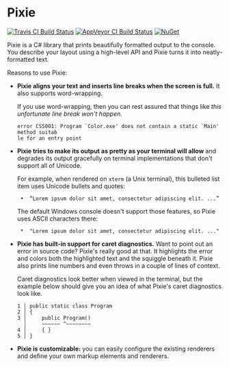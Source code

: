# Pixie

[![Travis CI Build Status](https://travis-ci.org/jonathanvdc/Pixie.svg?branch=master)](https://travis-ci.org/jonathanvdc/Pixie)
[![AppVeyor CI Build Status](https://ci.appveyor.com/api/projects/status/twwrupu0k7aaf2x6?svg=true)](https://ci.appveyor.com/project/jonathanvdc/pixie)
[![NuGet](https://img.shields.io/nuget/v/Pixie.svg)](https://www.nuget.org/packages/Pixie)

Pixie is a C# library that prints beautifully formatted output to the console. You describe your layout using a high-level API and Pixie turns it into neatly-formatted text.

Reasons to use Pixie:

  * **Pixie aligns your text and inserts line breaks when the screen is full.** It also supports word-wrapping.

    If you use word-wrapping, then you can rest assured that things like *this unfortunate line break won't happen.*

    ```
    error CS5001: Program `Color.exe' does not contain a static `Main' method suitab
    le for an entry point
    ```

  * **Pixie tries to make its output as pretty as your terminal will allow** and degrades its output gracefully on terminal implementations that don't support all of Unicode.
  
    For example, when rendered on `xterm` (a Unix terminal), this bulleted list item uses Unicode bullets and quotes:

    ```
     •  “Lorem ipsum dolor sit amet, consectetur adipiscing elit. ...”
    ```

    The default Windows console doesn't support those features, so Pixie uses ASCII characters there:

    ```
     *  "Lorem ipsum dolor sit amet, consectetur adipiscing elit. ..."
    ```

  * **Pixie has built-in support for caret diagnostics.** Want to point out an error in source code? Pixie's really good at that. It highlights the error and colors both the highlighted text and the squiggle beneath it. Pixie also prints line numbers and even throws in a couple of lines of context.

    Caret diagnostics look better when viewed in the terminal, but the example below should give you an idea of what Pixie's caret diagnostics look like.

    ```
    1 │ public static class Program
    2 │ {
    3 │     public Program()
      │     ~~~~~~ ^~~~~~~~~
    4 │     { }
    5 │ }
    ```

  * **Pixie is customizable:** you can easily configure the existing renderers and define your own markup elements and renderers.
